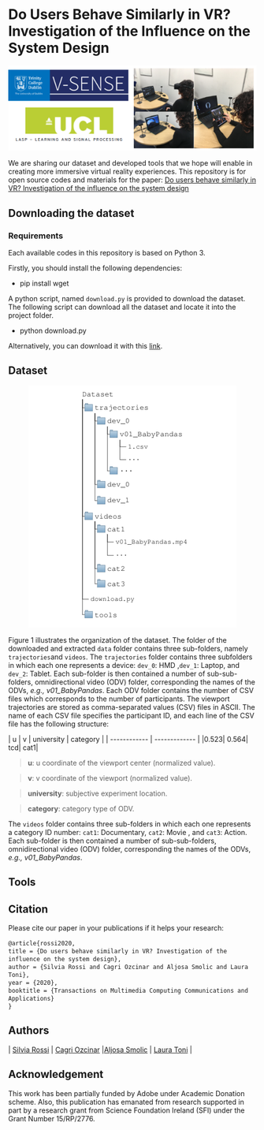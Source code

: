 # Do Users Behave Similarly in VR? Investigation of the Influence on the System Design

<p align="center">
  <img src="https://github.com/V-Sense/VR_user_behaviour/blob/master/img/ucl_tcd.png?raw=true"/>
</p>

We are sharing our dataset and developed tools that we hope will enable in creating more immersive virtual reality experiences. This repository is for open source codes and materials for the paper: [Do users behave similarly in VR? Investigation of the influence on the system design](https://v-sense.scss.tcd.ie/research/3dof/vr_user_behaviour_system_design/)

## Downloading the dataset

### Requirements
Each available codes in this repository is based on Python 3.

Firstly, you should install the following dependencies:

* pip install wget

A python script, named `download.py` is provided to download the dataset.
The following script can download all the dataset and locate it into the project folder.

* python download.py

Alternatively, you can download it with this [link](http://v-sense.scss.tcd.ie/Datasets/data_ucl_tcd.zip).

## Dataset

<p align="center">
  <img src="https://github.com/V-Sense/VR_user_behaviour/blob/master/img/organization.png?raw=true" alt="Folder tree composition of the introduced dataset for viewport trajectories of ODVs."/>
</p>

Figure 1 illustrates the organization of the dataset. The folder of the downloaded and extracted `data` folder contains three sub-folders, namely `trajectories`and `videos`.  The `trajectories` folder contains three subfolders in which each one represents a device: `dev_0`: HMD ,`dev_1`: Laptop, and `dev_2`: Tablet. Each sub-folder is then contained a number of sub-sub-folders, omnidirectional video (ODV) folder, corresponding the names of the ODVs, *e.g., v01\_BabyPandas*. Each ODV folder contains the number of CSV files which corresponds to the number of participants.  The viewport trajectories are stored as comma-separated values (CSV) files in ASCII. The name of each CSV file specifies the participant ID, and each line of the CSV file has the following structure:

| u | v | university | category |
| ------------ | ------------- |
|0.523|	0.564| tcd|	cat1|

> **u**: u coordinate of the viewport center (normalized value).

> **v**:  v coordinate of the viewport (normalized value).

> **university**: subjective experiment location.

> **category**: category type of ODV.

The `videos` folder contains three sub-folders in which each one represents a category ID number: `cat1`: Documentary, `cat2`: Movie , and `cat3`: Action.  Each sub-folder is then contained a number of sub-sub-folders, omnidirectional video (ODV) folder, corresponding the names of the ODVs, *e.g., v01\_BabyPandas*. 

## Tools




## Citation 

Please cite our paper in your publications if it helps your research:

```
@article{rossi2020,
title = {Do users behave similarly in VR? Investigation of the influence on the system design},
author = {Silvia Rossi and Cagri Ozcinar and Aljosa Smolic and Laura Toni},
year = {2020},
booktitle = {Transactions on Multimedia Computing Communications and Applications}
}
```

## Authors

| [Silvia Rossi](https://www.ucl.ac.uk/iccs/silvia-rossi) | [Cagri Ozcinar](https://cagriozcinar.netlify.com/) |[Aljosa Smolic](https://v-sense.scss.tcd.ie/?profile=prof-aljosa-smolic) | [Laura Toni](https://www.ucl.ac.uk/iccs/dr-laura-toni) |

## Acknowledgement

This work has been partially funded by Adobe under Academic Donation scheme. Also, this publication has emanated from research supported in part by a research grant from Science Foundation Ireland (SFI) under the Grant Number 15/RP/2776.

